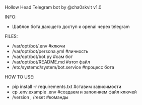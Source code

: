 Hollow Head Telegram bot by @cha0skvlt
v1.0

INFO:
 - Шаблон бота дающего доступ к openai через telegram

FILES:
  - /var/opt/bot/.env                #ключи
  - /var/opt/bot/persona.yml         #личность
  - /var/opt/bot/bot.py              #сам бот
  - /var/opt/bot/README.md           #этот файл
  - /etc/systemd/system/bot.service  #процесс бота

HOW TO USE:
  - pip install -r requirements.txt  #ставим зависимости
  - cp .env.example .env             #создаем и заполняем файл ключей
  - /version , /reset                #команды